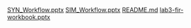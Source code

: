 [SYN_Workflow.pptx](https://github.com/user-attachments/files/16922042/SYN_Workflow.pptx)
[SIM_Workflow.pptx](https://github.com/user-attachments/files/16922041/SIM_Workflow.pptx)
[README.md](https://github.com/user-attachments/files/16922040/README.md)
[lab3-fir-workbook.pptx](https://github.com/user-attachments/files/16922039/lab3-fir-workbook.pptx)
